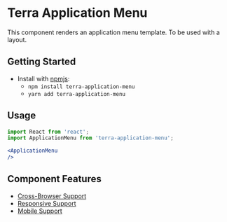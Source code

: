 # Terra Application Menu

This component renders an application menu template. To be used with a layout.

## Getting Started

- Install with [npmjs](https://www.npmjs.com):
  - `npm install terra-application-menu`
  - `yarn add terra-application-menu`

## Usage

```jsx
import React from 'react';
import ApplicationMenu from 'terra-application-menu';

<ApplicationMenu
/>
```

## Component Features
* [Cross-Browser Support](https://github.com/cerner/terra-core/wiki/Component-Features#cross-browser-support)
* [Responsive Support](https://github.com/cerner/terra-core/wiki/Component-Features#responsive-support)
* [Mobile Support](https://github.com/cerner/terra-core/wiki/Component-Features#mobile-support)
